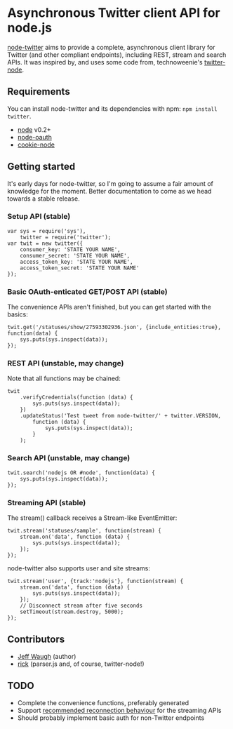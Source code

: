 Asynchronous Twitter client API for node.js
===========================================

[node-twitter](https://github.com/jdub/node-twitter) aims to provide a complete, asynchronous client library for Twitter (and other compliant endpoints), including REST, stream and search APIs. It was inspired by, and uses some code from, technoweenie's [twitter-node](https://github.com/technoweenie/twitter-node).

## Requirements

You can install node-twitter and its dependencies with npm: `npm install twitter`.

- [node](http://nodejs.org/) v0.2+
- [node-oauth](https://github.com/ciaranj/node-oauth)
- [cookie-node](https://github.com/jed/cookie-node)

## Getting started

It's early days for node-twitter, so I'm going to assume a fair amount of knowledge for the moment. Better documentation to come as we head towards a stable release.

### Setup API (stable)

	var sys = require('sys'),
	    twitter = require('twitter');
	var twit = new twitter({
		consumer_key: 'STATE YOUR NAME',
		consumer_secret: 'STATE YOUR NAME',
		access_token_key: 'STATE YOUR NAME',
		access_token_secret: 'STATE YOUR NAME'
	});

### Basic OAuth-enticated GET/POST API (stable)

The convenience APIs aren't finished, but you can get started with the basics:

	twit.get('/statuses/show/27593302936.json', {include_entities:true}, function(data) {
		sys.puts(sys.inspect(data));
	});

### REST API (unstable, may change)

Note that all functions may be chained:

	twit
		.verifyCredentials(function (data) {
			sys.puts(sys.inspect(data));
		})
		.updateStatus('Test tweet from node-twitter/' + twitter.VERSION,
			function (data) {
				sys.puts(sys.inspect(data));
			}
		);

### Search API (unstable, may change)

	twit.search('nodejs OR #node', function(data) {
		sys.puts(sys.inspect(data));
	});

### Streaming API (stable)

The stream() callback receives a Stream-like EventEmitter:

	twit.stream('statuses/sample', function(stream) {
		stream.on('data', function (data) {
			sys.puts(sys.inspect(data));
		});
	});

node-twitter also supports user and site streams:

	twit.stream('user', {track:'nodejs'}, function(stream) {
		stream.on('data', function (data) {
			sys.puts(sys.inspect(data));
		});
		// Disconnect stream after five seconds
		setTimeout(stream.destroy, 5000);
	});

## Contributors

- [Jeff Waugh](http://github.com/jdub) (author)
- [rick](http://github.com/technoweenie) (parser.js and, of course, twitter-node!)

## TODO

- Complete the convenience functions, preferably generated
- Support [recommended reconnection behaviour](http://dev.twitter.com/pages/user_streams_suggestions) for the streaming APIs
- Should probably implement basic auth for non-Twitter endpoints
